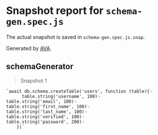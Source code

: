 # Snapshot report for `schema-gen.spec.js`

The actual snapshot is saved in `schema-gen.spec.js.snap`.

Generated by [AVA](https://ava.li).

## schemaGenerator

> Snapshot 1

    `await db.schema.createTable('users', function (table){␊
          table.string('username', 100)␊
    table.string('email', 100)␊
    table.string('first_name', 100)␊
    table.string('last_name', 100)␊
    table.string('verified', 100)␊
    table.string('password', 200)␊
        })`
